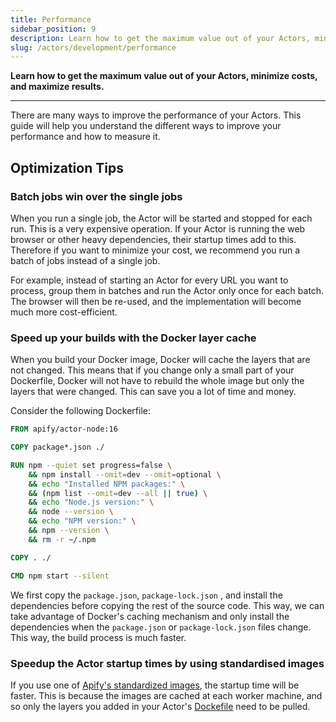 ```yaml
---
title: Performance
sidebar_position: 9
description: Learn how to get the maximum value out of your Actors, minimize costs, and maximize results.
slug: /actors/development/performance
---
```


**Learn how to get the maximum value out of your Actors, minimize costs, and maximize results.**

---

There are many ways to improve the performance of your Actors. This guide will help you understand the different ways to improve your performance and how to measure it.

## Optimization Tips

### Batch jobs win over the single jobs

When you run a single job, the Actor will be started and stopped for each run. This is a very expensive operation. If your Actor is running the web browser or other heavy dependencies, their startup times add to this. Therefore if you want to minimize your cost, we recommend you run a batch of jobs instead of a single job.

For example, instead of starting an Actor for every URL you want to process, group them in batches and run the Actor only once for each batch. The browser will then be re-used, and the implementation will become much more cost-efficient.

### Speed up your builds with the Docker layer cache

When you build your Docker image, Docker will cache the layers that are not changed. This means that if you change only a small part of your Dockerfile, Docker will not have to rebuild the whole image but only the layers that were changed. This can save you a lot of time and money.

Consider the following Dockerfile:

```dockerfile
FROM apify/actor-node:16

COPY package*.json ./

RUN npm --quiet set progress=false \
    && npm install --omit=dev --omit=optional \
    && echo "Installed NPM packages:" \
    && (npm list --omit=dev --all || true) \
    && echo "Node.js version:" \
    && node --version \
    && echo "NPM version:" \
    && npm --version \
    && rm -r ~/.npm

COPY . ./

CMD npm start --silent
```

We first copy the `package.json`, `package-lock.json` , and install the dependencies before copying the rest of the source code. This way, we can take advantage of Docker's caching mechanism and only install the dependencies when the `package.json` or `package-lock.json` files change. This way, the build process is much faster.

### Speedup the Actor startup times by using standardised images

If you use one of [Apify's standardized images](https://github.com/apify/apify-actor-docker), the startup time will be faster. This is because the images are cached at each worker machine, and so only the layers you added in your Actor's [Dockefile](./actor_definition/dockerfile.md) need to be pulled.

  